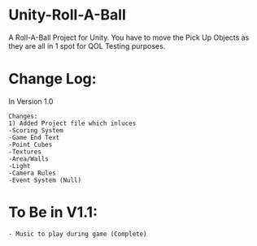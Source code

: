 # Unity-Roll-A-Ball
A Roll-A-Ball Project for Unity. You have to move the Pick Up Objects as they are all in 1 spot for QOL Testing purposes.

# Change Log:

In Version 1.0
```
Changes:
1) Added Project file which inluces
-Scoring System
-Game End Text
-Point Cubes
-Textures
-Area/Walls
-Light
-Camera Rules
-Event System (Null)
```
# To Be in V1.1:

```
- Music to play during game (Complete)
```
